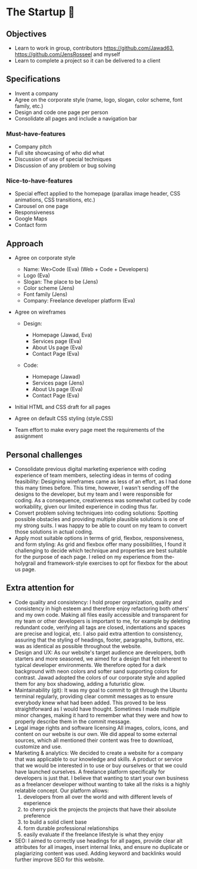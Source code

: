 # The Startup 🏢

## Objectives

- Learn to work in group, contributors https://github.com/Jawad63, https://github.com/JensRosseel and myself
- Learn to complete a project so it can be delivered to a client

## Specifications
- Invent a company
- Agree on the corporate style (name, logo, slogan, color scheme, font family, etc.)
- Design and code one page per person
- Consolidate all pages and include a navigation bar

### Must-have-features
- Company pitch
- Full site showcasing of who did what
- Discussion of use of special techniques
- Discussion of any problem or bug solving

### Nice-to-have-features
- Special effect applied to the homepage (parallax image header, CSS animations, CSS transitions, etc.)
- Carousel on one page
- Responsiveness
- Google Maps
- Contact form


## Approach

- Agree on corporate style
	- Name: We>Code (Eva) (Web + Code + Developers)
	- Logo (Eva)
	- Slogan: The place to be (Jens)
	- Color scheme (Jens)
	- Font family (Jens)
	- Company: Freelance developer platform (Eva)

- Agree on wireframes
	- Design:
		- Homepage (Jawad, Eva)
		- Services page (Eva)
		- About Us page (Eva)
		- Contact Page (Eva)	

	- Code:
		- Homepage (Jawad)
		- Services page (Jens)
		- About Us page (Eva)
		- Contact Page (Eva)

- Initial HTML and CSS draft for all pages
- Agree on default CSS styling (style.CSS)
- Team effort to make every page meet the requirements of the assignment

## Personal challenges

- Consolidate previous digital marketing experience with coding experience of team members, selecting ideas in terms of coding feasibility:
  Designing wireframes came as less of an effort, as I had done this many times before. This time, however, I wasn't sending off the designs to the developer, but my team and I were responsible for coding. As a consequence, creativeness was somewhat curbed by code workability, given our limited experience in coding thus far. 
- Convert problem solving techniques into coding solutions:
  Spotting possible obstacles and providing multiple plausible solutions is one of my strong suits. I was happy to be able to count on my team to convert those solutions in actual coding. 
- Apply most suitable options in terms of grid, flexbox, responsiveness, and form styling:
  As grid and flexbox offer many possibilities, I found it challenging to decide which technique and properties are best suitable for the purpose of each page. I relied on my experience from the-holygrail and framework-style exercises to opt for flexbox for the about us page.

## Extra attention for 

- Code quality and consistency:
  I hold proper organization, quality and consistency in high esteem and therefore enjoy refactoring both others' and my own code. Making all files easily accessible and transparent for my team or other developers is important to me, for example by deleting redundant code, verifying all tags are closed, indentations and spaces are precise and logical, etc. I also paid extra attention to consistency, assuring that the styling of headings, footer, paragraphs, buttons, etc. was as identical as possible throughout the website.   
- Design and UX:
  As our website's target audience are developers, both starters and more seasoned, we aimed for a design that felt inherent to typical developer environments. We therefore opted for a dark background with neon colors and softer sand supporting colors for contrast. Jawad adopted the colors of our corporate style and applied them for any box shadowing, adding a futuristic glow. 
- Maintainability (git):
  It was my goal to commit to git through the Ubuntu terminal regularly, providing clear commit messages as to ensure everybody knew what had been added. This proved to be less straightforward as I would have thought. Sometimes I made multiple minor changes, making it hard to remember what they were and how to properly describe them in the commit message. 
- Legal image rights and software licensing
  All images, colors, icons, and content on our website is our own. We did appeal to some external sources, which all mentioned their content was free to download, customize and use.  
- Marketing & analytics:
  We decided to create a website for a company that was applicable to our knowledge and skills. A product or service that we would be interested in to use or buy ourselves or that we could have launched ourselves. A freelance platform specifically for developers is just that. I believe that wanting to start your own business as a freelancer developer without wanting to take all the risks is a highly relatable concept. Our platform allows:
	1. developers from all over the world and with different levels of experience 
	2. to cherry pick the projects the projects that have their absolute preference
	3. to build a solid client base 
	4. form durable professional relationships 
	5. easily evaluate if the freelance lifestyle is what they enjoy
- SEO: 
  I aimed to correctly use headings for all pages, provide clear alt attributes for all images, insert internal links, and ensure no duplicate or plagiarizing content was used. Adding keyword and backlinks would further improve SEO for this website. 
